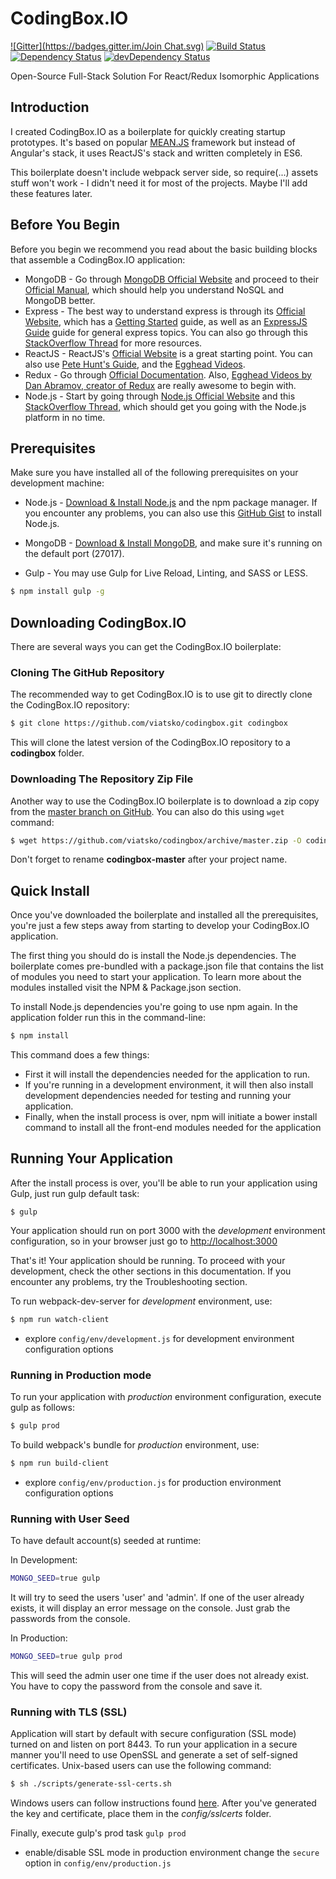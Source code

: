 # CodingBox.IO
[![Gitter](https://badges.gitter.im/Join Chat.svg)](https://gitter.im/viatsko/codingbox?utm_source=badge&utm_medium=badge&utm_campaign=pr-badge&utm_content=badge)
[![Build Status](https://travis-ci.org/viatsko/codingbox.svg?branch=master)](https://travis-ci.org/viatsko/codingbox)
[![Dependency Status](https://david-dm.org/viatsko/codingbox.svg?style=flat-square)](https://david-dm.org/viatsko/codingbox)
[![devDependency Status](https://david-dm.org/viatsko/codingbox/dev-status.svg?style=flat-square)](https://david-dm.org/viatsko/codingbox#info=devDependencies)

Open-Source Full-Stack Solution For React/Redux Isomorphic Applications

## Introduction
I created CodingBox.IO as a boilerplate for quickly creating startup prototypes. It's based on popular [MEAN.JS](http://meanjs.org/) framework but instead of Angular's stack, it uses ReactJS's stack and written completely in ES6.

This boilerplate doesn't include webpack server side, so require(...) assets stuff won't work - I didn't need it for most of the projects. Maybe I'll add these features later.

## Before You Begin
Before you begin we recommend you read about the basic building blocks that assemble a CodingBox.IO application:

* MongoDB - Go through [MongoDB Official Website](http://mongodb.org/) and proceed to their [Official Manual](http://docs.mongodb.org/manual/), which should help you understand NoSQL and MongoDB better.
* Express - The best way to understand express is through its [Official Website](http://expressjs.com/), which has a [Getting Started](http://expressjs.com/starter/installing.html) guide, as well as an [ExpressJS Guide](http://expressjs.com/guide/error-handling.html) guide for general express topics. You can also go through this [StackOverflow Thread](http://stackoverflow.com/questions/8144214/learning-express-for-node-js) for more resources.
* ReactJS - ReactJS's [Official Website](http://facebook.github.io/react/) is a great starting point. You can also use [Pete Hunt's Guide](https://github.com/petehunt/react-howto), and the [Egghead Videos](https://egghead.io/).
* Redux - Go through [Official Documentation](http://redux.js.org/). Also, [Egghead Videos by Dan Abramov, creator of Redux](https://egghead.io/series/getting-started-with-redux) are really awesome to begin with.
* Node.js - Start by going through [Node.js Official Website](http://nodejs.org/) and this [StackOverflow Thread](http://stackoverflow.com/questions/2353818/how-do-i-get-started-with-node-js), which should get you going with the Node.js platform in no time.

## Prerequisites
Make sure you have installed all of the following prerequisites on your development machine:

* Node.js - [Download & Install Node.js](https://nodejs.org/en/download/) and the npm package manager. If you encounter any problems, you can also use this [GitHub Gist](https://gist.github.com/isaacs/579814) to install Node.js.
* MongoDB - [Download & Install MongoDB](http://www.mongodb.org/downloads), and make sure it's running on the default port (27017).

* Gulp - You may use Gulp for Live Reload, Linting, and SASS or LESS.

```bash
$ npm install gulp -g
```

## Downloading CodingBox.IO
There are several ways you can get the CodingBox.IO boilerplate:

### Cloning The GitHub Repository
The recommended way to get CodingBox.IO is to use git to directly clone the CodingBox.IO repository:

```bash
$ git clone https://github.com/viatsko/codingbox.git codingbox
```

This will clone the latest version of the CodingBox.IO repository to a **codingbox** folder.

### Downloading The Repository Zip File
Another way to use the CodingBox.IO boilerplate is to download a zip copy from the [master branch on GitHub](https://github.com/viatsko/codingbox/archive/master.zip). You can also do this using `wget` command:

```bash
$ wget https://github.com/viatsko/codingbox/archive/master.zip -O codingbox.zip; unzip codingbox.zip; rm codingbox.zip
```

Don't forget to rename **codingbox-master** after your project name.

## Quick Install
Once you've downloaded the boilerplate and installed all the prerequisites, you're just a few steps away from starting to develop your CodingBox.IO application.

The first thing you should do is install the Node.js dependencies. The boilerplate comes pre-bundled with a package.json file that contains the list of modules you need to start your application. To learn more about the modules installed visit the NPM & Package.json section.

To install Node.js dependencies you're going to use npm again. In the application folder run this in the command-line:

```bash
$ npm install
```

This command does a few things:
* First it will install the dependencies needed for the application to run.
* If you're running in a development environment, it will then also install development dependencies needed for testing and running your application.
* Finally, when the install process is over, npm will initiate a bower install command to install all the front-end modules needed for the application

## Running Your Application
After the install process is over, you'll be able to run your application using Gulp, just run gulp default task:

```
$ gulp
```

Your application should run on port 3000 with the *development* environment configuration, so in your browser just go to [http://localhost:3000](http://localhost:3000)

That's it! Your application should be running. To proceed with your development, check the other sections in this documentation.
If you encounter any problems, try the Troubleshooting section.

To run webpack-dev-server for *development* environment, use:

```bash
$ npm run watch-client
```

* explore `config/env/development.js` for development environment configuration options

### Running in Production mode
To run your application with *production* environment configuration, execute gulp as follows:

```bash
$ gulp prod
```

To build webpack's bundle for *production* environment, use:

```bash
$ npm run build-client
```

* explore `config/env/production.js` for production environment configuration options

### Running with User Seed
To have default account(s) seeded at runtime:

In Development:
```bash
MONGO_SEED=true gulp
```
It will try to seed the users 'user' and 'admin'. If one of the user already exists, it will display an error message on the console. Just grab the passwords from the console.

In Production:
```bash
MONGO_SEED=true gulp prod
```
This will seed the admin user one time if the user does not already exist. You have to copy the password from the console and save it.

### Running with TLS (SSL)
Application will start by default with secure configuration (SSL mode) turned on and listen on port 8443.
To run your application in a secure manner you'll need to use OpenSSL and generate a set of self-signed certificates. Unix-based users can use the following command:

```bash
$ sh ./scripts/generate-ssl-certs.sh
```

Windows users can follow instructions found [here](http://www.websense.com/support/article/kbarticle/How-to-use-OpenSSL-and-Microsoft-Certification-Authority).
After you've generated the key and certificate, place them in the *config/sslcerts* folder.

Finally, execute gulp's prod task `gulp prod`
* enable/disable SSL mode in production environment change the `secure` option in `config/env/production.js`
